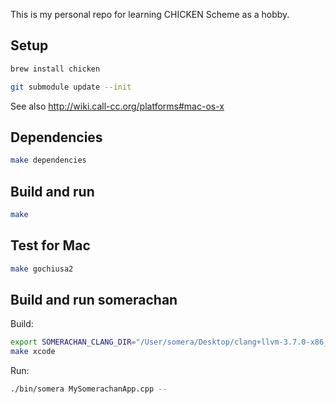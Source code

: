 This is my personal repo for learning CHICKEN Scheme as a hobby.

## Setup

```sh
brew install chicken
```

```sh
git submodule update --init
```

See also http://wiki.call-cc.org/platforms#mac-os-x

## Dependencies

```sh
make dependencies
```

## Build and run

```sh
make
```

## Test for Mac

```sh
make gochiusa2
```

## Build and run somerachan

Build:

```sh
export SOMERACHAN_CLANG_DIR="/User/somera/Desktop/clang+llvm-3.7.0-x86_64-apple-darwin"
make xcode
```

Run:

```sh
./bin/somera MySomerachanApp.cpp --
```
